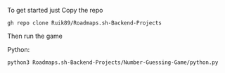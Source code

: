 To get started just Copy the repo
```
gh repo clone Ruik89/Roadmaps.sh-Backend-Projects
```

Then run the game

Python:

```
python3 Roadmaps.sh-Backend-Projects/Number-Guessing-Game/python.py
```
